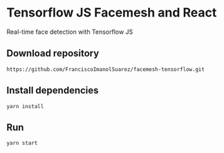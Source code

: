 # Tensorflow JS Facemesh and React
Real-time face detection with Tensorflow JS


## Download repository
`https://github.com/FranciscoImanolSuarez/facemesh-tensorflow.git`

## Install dependencies
`yarn install`
## Run 
`yarn start`



